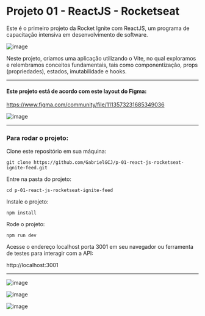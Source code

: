 # Projeto 01 - ReactJS - Rocketseat
Este é o primeiro projeto da Rocket Ignite com ReactJS, um programa de capacitação intensiva em desenvolvimento de software.


![image](https://github.com/GabrielGCJ/ignite/assets/91347602/7b21310b-45a4-4794-80c0-bc4f4e65f244)

Neste projeto, criamos uma aplicação utilizando o Vite, no qual exploramos e relembramos conceitos fundamentais, tais como componentização, props (propriedades), estados, imutabilidade e hooks.

-----

#### Este projeto está de acordo com este layout do Figma:

https://www.figma.com/community/file/1113573231685349036

![image](https://github.com/GabrielGCJ/projeto-01-react-js-rocketseat/assets/91347602/047a4b05-9ef7-413f-8ac5-a2585c7ad2d2)

-----

### Para rodar o projeto:

Clone este repositório em sua máquina:

`git clone https://github.com/GabrielGCJ/p-01-react-js-rocketseat-ignite-feed.git`

Entre na pasta do projeto:

`cd p-01-react-js-rocketseat-ignite-feed`

Instale o projeto:

`npm install`

Rode o projeto:

`npm run dev`

Acesse o endereço localhost porta 3001 em seu navegador ou ferramenta de testes para interagir com a API:

http://localhost:3001

----

![image](https://github.com/GabrielGCJ/ignite/assets/91347602/5bac651c-ec70-4097-9fd9-587a4d01c903)

![image](https://github.com/GabrielGCJ/ignite/assets/91347602/15564e54-e848-451a-95de-33d3bad36b29)

![image](https://github.com/GabrielGCJ/ignite/assets/91347602/9758c177-dfd1-4320-910d-461a2a9bb863)

